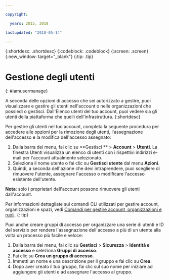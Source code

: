 ```yaml
---

copyright:

  years: 2015, 2018

lastupdated: "2018-05-14"

---
```


{:shortdesc: .shortdesc}
{:codeblock: .codeblock}
{:screen: .screen}
{:new_window: target="_blank"}
{:tip: .tip}

# Gestione degli utenti
{: #iamusermanage}

A seconda delle opzioni di accesso che sei autorizzato a gestire, puoi visualizzare e gestire gli utenti nell'account o nelle organizzazioni che possiedi o gestisci. Dall'Elenco utenti del tuo account, puoi vedere sia gli utenti della piattaforma che quelli dell'infrastruttura.
{:shortdesc}

Per gestire gli utenti nel tuo account, completa la seguente procedura per accedere alle opzioni per la rimozione degli utenti, l'assegnazione dell'accesso e la modifica dell'accesso assegnato:

1. Dalla barra dei menu, fai clic su **Gestisci ** &gt; **Account** &gt; **Utenti**. La finestra Utenti visualizza un elenco di utenti con i rispettivi indirizzi e-mail per l'account attualmente selezionato.
2. Seleziona il nome utente o fai clic su **Gestisci utente** dal menu **Azioni**.
3. Quindi, a seconda dell'azione che devi intraprendere, puoi scegliere di rimuovere l'utente, assegnare l'accesso o modificare l'accesso esistente dell'utente.

**Nota**: solo i proprietari dell'account possono rimuovere gli utenti dall'account.

Per informazioni dettagliate sui comandi CLI utilizzati per gestire account, organizzazioni e spazi, vedi [Comandi per gestire account, organizzazioni e ruoli](/docs/cli/reference/bluemix_cli/bx_cli.html#bx_commands_acctorg).
{: tip}

Puoi anche creare gruppi di accesso per organizzare una serie di utenti e ID del servizio per rendere l'assegnazione dell'accesso a più di un utente alla volta un processo più facile e veloce:

1. Dalla barra dei menu, fai clic su **Gestisci** &gt; **Sicurezza** &gt; **Identità e accesso** e seleziona **Gruppi di accesso**.
2. Fai clic su **Crea un gruppo di accesso**.
3. Immetti un nome e una descrizione per il gruppo e fai clic su **Crea**.
4. Dopo aver creato il tuo gruppo, fai clic sul suo nome per iniziare ad aggiungere gli utenti e ad assegnare l'accesso al gruppo.
